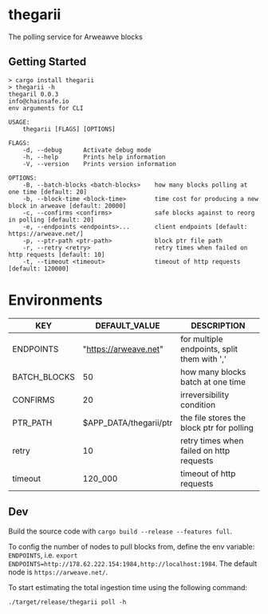 # thegarii

The polling service for Arweawve blocks

## Getting Started

```
> cargo install thegarii
> thegarii -h
thegaril 0.0.3
info@chainsafe.io
env arguments for CLI

USAGE:
    thegarii [FLAGS] [OPTIONS]

FLAGS:
    -d, --debug      Activate debug mode
    -h, --help       Prints help information
    -V, --version    Prints version information

OPTIONS:
    -B, --batch-blocks <batch-blocks>    how many blocks polling at one time [default: 20]
    -b, --block-time <block-time>        time cost for producing a new block in arweave [default: 20000]
    -c, --confirms <confirms>            safe blocks against to reorg in polling [default: 20]
    -e, --endpoints <endpoints>...       client endpoints [default: https://arweave.net/]
    -p, --ptr-path <ptr-path>            block ptr file path
    -r, --retry <retry>                  retry times when failed on http requests [default: 10]
    -t, --timeout <timeout>              timeout of http requests [default: 120000]
```


# Environments
    
| KEY          | DEFAULT_VALUE          | DESCRIPTION                                 |
|--------------|------------------------|---------------------------------------------|
| ENDPOINTS    | "https://arweave.net"  | for multiple endpoints, split them with ',' |
| BATCH_BLOCKS | 50                     | how many blocks batch at one time           |
| CONFIRMS     | 20                     | irreversibility condition                   |
| PTR_PATH     | $APP_DATA/thegarii/ptr | the file stores the block ptr for polling   |
| retry        | 10                     | retry times when failed on http requests    |
| timeout      | 120_000                | timeout of http requests                    |


## Dev

Build the source code with `cargo build --release --features full`.

To config the number of nodes to pull blocks from, define the env variable: `ENDPOINTS`, i.e. `export ENDPOINTS=http://178.62.222.154:1984,http://localhost:1984`.
The default node is `https://arweave.net/`.

To start estimating the total ingestion time using the following command:
```shell
./target/release/thegarii poll -h
```
